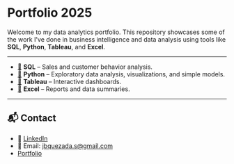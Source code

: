 # Portfolio 2025

Welcome to my data analytics portfolio. This repository showcases some of the work I've done in business intelligence and data analysis using tools like **SQL**, **Python**, **Tableau**, and **Excel**.

---
- [📁](https://github.com/Javquezadaa/ProjectRockbuster-SQL?tab=readme-ov-file) **SQL** – Sales and customer behavior analysis.
- [📁](https://github.com/Javquezadaa/ProjectInstacart-Python) **Python** – Exploratory data analysis, visualizations, and simple models.
- [📁](https://public.tableau.com/app/profile/javiera.quezada/vizzes) **Tableau** – Interactive dashboards.
- [📁](https://drive.google.com/drive/folders/1uWGwCczjbW_iHQUl0281BdhOBtUjTw5F?usp=drive_link) **Excel** – Reports and data summaries.

---

## 📬 Contact

- 🔗 [LinkedIn](https://www.linkedin.com/in/javiera-quezada)
- 📧 Email: jbquezada.s@gmail.com
- [Portfolio](https://drive.google.com/file/d/1SwVTvJQ05PlFbTu70twsX9r4Buzqthqt/view?usp=drive_link) 
